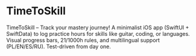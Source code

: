 # TimeToSkill
TimeToSkill – Track your mastery journey! A minimalist iOS app (SwiftUI + SwiftData) to log practice hours for skills like guitar, coding, or languages. Visual progress bars, 21/1000h rules, and multilingual support (PL/EN/ES/RU). Test-driven from day one.
